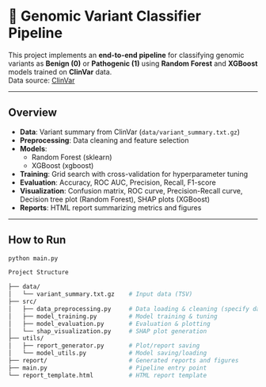 # 🧬 Genomic Variant Classifier Pipeline

This project implements an **end-to-end pipeline** for classifying genomic variants as **Benign (0)** or **Pathogenic (1)** using **Random Forest** and **XGBoost** models trained on **ClinVar** data.  
Data source: [ClinVar](https://www.ncbi.nlm.nih.gov/clinvar/)

---

## Overview

- **Data**: Variant summary from ClinVar (`data/variant_summary.txt.gz`)
- **Preprocessing**: Data cleaning and feature selection
- **Models**: 
  - Random Forest (sklearn)
  - XGBoost (xgboost)
- **Training**: Grid search with cross-validation for hyperparameter tuning
- **Evaluation**: Accuracy, ROC AUC, Precision, Recall, F1-score
- **Visualization**: Confusion matrix, ROC curve, Precision-Recall curve, Decision tree plot (Random Forest), SHAP plots (XGBoost)
- **Reports**: HTML report summarizing metrics and figures

---

## How to Run

```bash
python main.py

Project Structure

├── data/
│   └── variant_summary.txt.gz    # Input data (TSV)
├── src/
│   ├── data_preprocessing.py     # Data loading & cleaning (specify dataset size in "int=")
│   ├── model_training.py         # Model training & tuning
│   ├── model_evaluation.py       # Evaluation & plotting
│   └── shap_visualization.py     # SHAP plot generation
├── utils/
│   ├── report_generator.py       # Plot/report saving
│   └── model_utils.py            # Model saving/loading
├── report/                       # Generated reports and figures
├── main.py                       # Pipeline entry point
└── report_template.html          # HTML report template